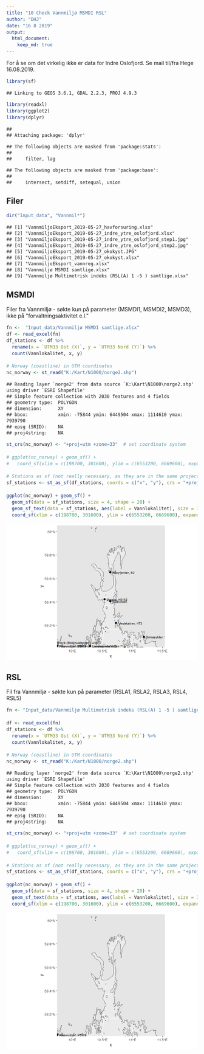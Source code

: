 ```yaml
---
title: "10 Check Vannmiljø MSMDI RSL"
author: "DHJ"
date: "16 8 2019"
output: 
  html_document:
    keep_md: true
---
```


For å se om det virkelig ikke er data for Indre Oslofjord. Se mail til/fra Hege 16.08.2019.  


```r
library(sf)
```

```
## Linking to GEOS 3.6.1, GDAL 2.2.3, PROJ 4.9.3
```

```r
library(readxl)
library(ggplot2)
library(dplyr)
```

```
## 
## Attaching package: 'dplyr'
```

```
## The following objects are masked from 'package:stats':
## 
##     filter, lag
```

```
## The following objects are masked from 'package:base':
## 
##     intersect, setdiff, setequal, union
```

## Filer

```r
dir("Input_data", "Vannmil*")
```

```
## [1] "VannmiljoEksport_2019-05-27_havforsuring.xlsx"             
## [2] "VannmiljoEksport_2019-05-27_indre_ytre_oslofjord.xlsx"     
## [3] "VannmiljoEksport_2019-05-27_indre_ytre_oslofjord_step1.jpg"
## [4] "VannmiljoEksport_2019-05-27_indre_ytre_oslofjord_step2.jpg"
## [5] "VannmiljoEksport_2019-05-27_okokyst.JPG"                   
## [6] "VannmiljoEksport_2019-05-27_okokyst.xlsx"                  
## [7] "VannmiljoEksport_vannreg.xlsx"                             
## [8] "Vannmiljø MSMDI samtlige.xlsx"                             
## [9] "Vannmiljø Multimetrisk indeks (RSL(A) 1 -5 ) samtlige.xlsx"
```


## MSMDI  
Filer fra Vannmiljø - søkte kun på parameter (MSMDI1, MSMDI2, MSMD3), ikke på "forvaltningsaktivitet e.l."  

```r
fn <-  "Input_data/Vannmiljø MSMDI samtlige.xlsx"
df <- read_excel(fn)
df_stations <- df %>%
  rename(x = `UTM33 Ost (X)`, y = `UTM33 Nord (Y)`) %>%
  count(Vannlokalitet, x, y)

# Norway (coastline) in UTM coordinates
nc_norway <- st_read("K:/Kart/N1000/norge2.shp")
```

```
## Reading layer `norge2' from data source `K:\Kart\N1000\norge2.shp' using driver `ESRI Shapefile'
## Simple feature collection with 2030 features and 4 fields
## geometry type:  POLYGON
## dimension:      XY
## bbox:           xmin: -75844 ymin: 6449504 xmax: 1114610 ymax: 7939790
## epsg (SRID):    NA
## proj4string:    NA
```

```r
st_crs(nc_norway) <- "+proj=utm +zone=33"  # set coordinate system

# ggplot(nc_norway) + geom_sf() +
#   coord_sf(xlim = c(198700, 301600), ylim = c(6553200, 6669600), expand = FALSE)

# Stations as sf (not really necessary, as they are in the same projection as the base map)
sf_stations <- st_as_sf(df_stations, coords = c("x", "y"), crs = "+proj=utm +zone=33")

ggplot(nc_norway) + geom_sf() +
  geom_sf(data = sf_stations, size = 4, shape = 20) +
  geom_sf_text(data = sf_stations, aes(label = Vannlokalitet), size = 3, hjust = 0, nudge_x = 2000) +
  coord_sf(xlim = c(198700, 301600), ylim = c(6553200, 6669600), expand = FALSE)
```

![](10_Check_Vannmiljo_MSMDI_RSL_files/figure-html/unnamed-chunk-3-1.png)<!-- -->

## RSL   
Fil fra Vannmiljø - søkte kun på parameter (RSLA1, RSLA2, RSLA3, RSL4, RSL5)  

```r
fn <- "Input_data/Vannmiljø Multimetrisk indeks (RSL(A) 1 -5 ) samtlige.xlsx"

df <- read_excel(fn)
df_stations <- df %>%
  rename(x = `UTM33 Ost (X)`, y = `UTM33 Nord (Y)`) %>%
  count(Vannlokalitet, x, y)

# Norway (coastline) in UTM coordinates
nc_norway <- st_read("K:/Kart/N1000/norge2.shp")
```

```
## Reading layer `norge2' from data source `K:\Kart\N1000\norge2.shp' using driver `ESRI Shapefile'
## Simple feature collection with 2030 features and 4 fields
## geometry type:  POLYGON
## dimension:      XY
## bbox:           xmin: -75844 ymin: 6449504 xmax: 1114610 ymax: 7939790
## epsg (SRID):    NA
## proj4string:    NA
```

```r
st_crs(nc_norway) <- "+proj=utm +zone=33"  # set coordinate system

# ggplot(nc_norway) + geom_sf() +
#   coord_sf(xlim = c(198700, 301600), ylim = c(6553200, 6669600), expand = FALSE)

# Stations as sf (not really necessary, as they are in the same projection as the base map)
sf_stations <- st_as_sf(df_stations, coords = c("x", "y"), crs = "+proj=utm +zone=33")

ggplot(nc_norway) + geom_sf() +
  geom_sf(data = sf_stations, size = 4, shape = 20) +
  geom_sf_text(data = sf_stations, aes(label = Vannlokalitet), size = 3, hjust = 0, nudge_x = 2000) +
  coord_sf(xlim = c(198700, 301600), ylim = c(6553200, 6669600), expand = FALSE)
```

![](10_Check_Vannmiljo_MSMDI_RSL_files/figure-html/unnamed-chunk-4-1.png)<!-- -->
